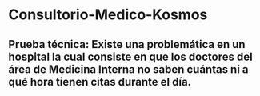 # Consultorio-Medico-Kosmos

## Prueba técnica: Existe una problemática en un hospital la cual consiste en que los doctores del área de Medicina Interna no saben cuántas ni a qué hora tienen citas durante el día.
